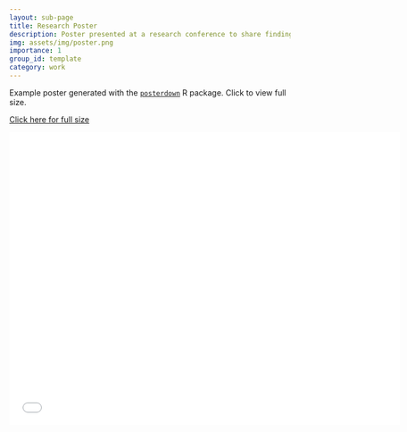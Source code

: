 ```yaml
---
layout: sub-page
title: Research Poster
description: Poster presented at a research conference to share findings from a portion of the overall project
img: assets/img/poster.png
importance: 1
group_id: template
category: work
---
```


Example poster generated with the [`posterdown`](https://github.com/brentthorne/posterdown) R package. Click to view full size.


<a href="/assets/poster/poster1/poster.html">Click here for full size</a>

<embed src="/assets/poster/poster1/poster.pdf" width="700px" height="525px">